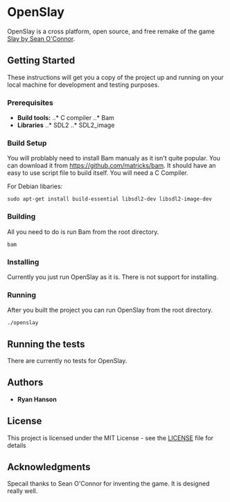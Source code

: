 # OpenSlay

OpenSlay is a cross platform, open source, and free remake of the game [Slay by Sean O'Connor](http://www.windowsgames.co.uk/slay.html).

## Getting Started

These instructions will get you a copy of the project up and running on your local machine for development and testing purposes.

### Prerequisites

* **Build tools:**
..* C compiler
..* Bam
* **Libraries**
..* SDL2
..* SDL2_image



### Build Setup

You will problably need to install Bam manualy as it isn't quite popular. You can download it from https://github.com/matricks/bam. It should have an easy to use script file to build itself. You will need a C Compiler.

For Debian libaries:
```
sudo apt-get install build-essential libsdl2-dev libsdl2-image-dev
```

### Building

All you need to do is run Bam from the root directory.

```
bam
```

### Installing

Currently you just run OpenSlay as it is. There is not support for installing.


### Running

After you built the project you can run OpenSlay from the root directory.

```
./openslay
```

## Running the tests

There are currently no tests for OpenSlay.

## Authors

* **Ryan Hanson**

## License

This project is licensed under the MIT License - see the [LICENSE](LICENSE) file for details

## Acknowledgments

Specail thanks to Sean O'Connor for inventing the game. It is designed really well.


